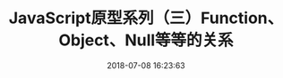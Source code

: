 ---
title: JavaScript原型系列（三）Function、Object、Null等等的关系
date: 2018-07-08 16:23:63
tags: [JavaScript, Prototype]
categories: [JavaScript]
description: JavaScript原型系列（三）Function、Object、Null等等的关系
---